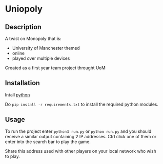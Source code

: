 # Uniopoly

## Description

A twist on Monopoly that is:

- University of Manchester themed
- online
- played over multiple devices

Created as a first year team project throught UoM 

## Installation

Intall [python](https://www.python.org/downloads/)

Do `pip install -r requirements.txt` to  install the required python modules.

## Usage

To run the project enter `python3 run.py` or `python run.py` and you should receive a similar output containing 2 IP addresses. Ctrl click one of them or enter into the search bar to play the game.

Share this address used with other players on your local network who wish to play.

